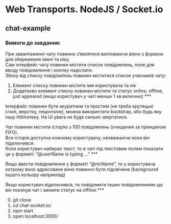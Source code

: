 # Web Transports. NodeJS / Socket.io

## chat-example

### Вимоги до завдання:

При завантаженні чату повинно з’являтися випливаюче вікно з формою для збереження імені та ніку.   
Сам інтерфейс чату повинен містити список повідомлень, поле для вводу повідомлення і кнопку надіслати.   
Збоку від списку повідомлень повинен міститися список учасників чату:   
   1. Елемент списку повинен містити імя користувача та нік   
   2. Додатково елемент списку повинен містити та статус online, offline, just appeared (якщо користувач у чаті менше 1 хв включно) ***   
   
Інтерфейс повинен бути акуратним та простим (не треба крутяцькі стилі, верстку, responsive), можна використати bootstrap, або будь яку іншу      бібліотеку. На UI увага не буде сильно звертатися.   

Чат повинен містити історію з 100 повідомлень (очищення за принципом FIFO).    
Вся історія доступна кожному користувачу, незважаючи коли він підключився.   
Коли користувач набирає текст, то в чаті під текстовим полем показати це у форматі: “@userName is typing …” ***   

   Якщо ввести повідомлення у форматі “@nicName”, то у користувача котрому воно адресоване воно повинно бути підсвічене (background іншого кольору наприклад)   

Якщо користувач відключився, то повідомити інших повідомленням що він покинув чат і змінити статус на offline.***   


0. git clone
1. cd chat-socket.io/   
2. npm start   
3. open localhost:3000/
